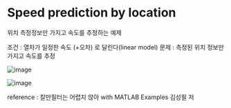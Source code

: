 # Speed ​​prediction by location

위치 측정정보만 가지고 속도를 추정하는 예제

조건 : 열차가 일정한 속도 (+오차) 로 달린다(linear model)
문제 : 측정된 위치 정보만 가지고 속도를 추정

![image](https://github.com/user-attachments/assets/da5e3e93-5d2b-49c7-9bfd-039f9a0cafdb)


![image](https://github.com/user-attachments/assets/097d1da1-e857-4fb1-95b0-13162a10b9e1)

reference : 칼만필터는 어렵지 않아 with MATLAB Examples 김성필 저

